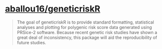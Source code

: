 #  [aballou16/geneticriskR](https://github.com/aballou16/geneticriskR)

> The goal of geneticriskR is to provide standard formatting, statistical analyses and plotting for polygenic risk score data generated using PRSice-2 software. Because recent genetic risk studies have shown a great deal of inconsistency, this package will aid the reproducibility of future studies.
